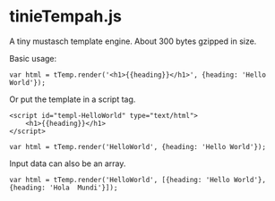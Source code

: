 tinieTempah.js
=================

A tiny mustasch template engine. About 300 bytes gzipped in size.

Basic usage:

    var html = tTemp.render('<h1>{{heading}}</h1>', {heading: 'Hello World'});

Or put the template in a script tag.

    <script id="templ-HelloWorld" type="text/html">
        <h1>{{heading}}</h1>
    </script>

    var html = tTemp.render('HelloWorld', {heading: 'Hello World'});

Input data can also be an array.

    var html = tTemp.render('HelloWorld', [{heading: 'Hello World'}, {heading: 'Hola  Mundi'}]);